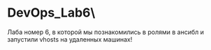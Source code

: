 # DevOps_Lab6\
Лаба номер 6, в которой мы познакомились в ролями в ансибл и запустили vhosts на удаленных машинах!
